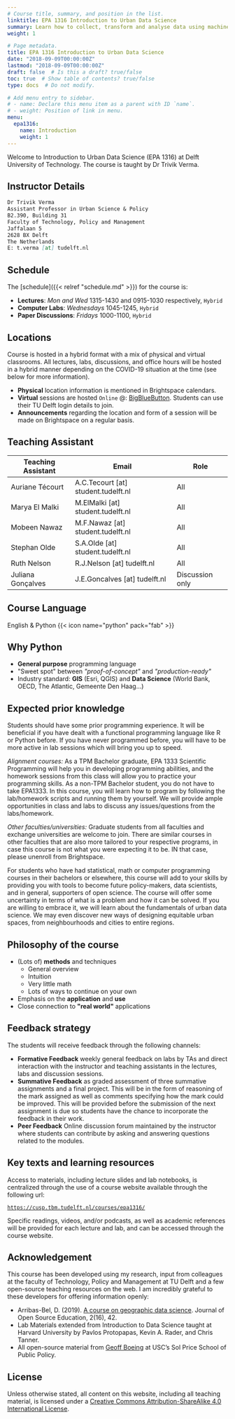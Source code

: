 ```yaml
---
# Course title, summary, and position in the list.
linktitle: EPA 1316 Introduction to Urban Data Science
summary: Learn how to collect, transform and analyse data using machine learning techniques for understanding urban phenomena.
weight: 1

# Page metadata.
title: EPA 1316 Introduction to Urban Data Science
date: "2018-09-09T00:00:00Z"
lastmod: "2018-09-09T00:00:00Z"
draft: false  # Is this a draft? true/false
toc: true  # Show table of contents? true/false
type: docs  # Do not modify.

# Add menu entry to sidebar.
# - name: Declare this menu item as a parent with ID `name`.
# - weight: Position of link in menu.
menu:
  epa1316:
    name: Introduction
    weight: 1
---
```


Welcome to Introduction to Urban Data Science (EPA 1316) at Delft University of Technology. The course is taught by Dr Trivik Verma.

## Instructor Details

```markdown
Dr Trivik Verma
Assistant Professor in Urban Science & Policy
B2.390, Building 31
Faculty of Technology, Policy and Management
Jaffalaan 5
2628 BX Delft
The Netherlands
E: t.verma [at] tudelft.nl
```

## Schedule

The [schedule]({{< relref "schedule.md" >}}) for the course is:

* **Lectures**: *Mon and Wed* 1315-1430 and 0915-1030 respectively, `Hybrid`
* **Computer Labs**: *Wednesdays* 1045-1245, `Hybrid`
* **Paper Discussions**: *Fridays* 1000-1100, `Hybrid`

## Locations

Course is hosted in a hybrid format with a mix of physical and virtual classrooms. All lectures, labs, discussions, and office hours will be hosted in a hybrid manner depending on the COVID-19 situation at the time (see below for more information).
* **Physical** location information is mentioned in Brightspace calendars.
* **Virtual** sessions are hosted `Online` @: [BigBlueButton](https://bbb.tbm.tudelft.nl/b/tri-zav-nk1-cks). Students can use their TU Delft login details to join.
* **Announcements** regarding the location and form of a session will be made on Brightspace on a regular basis.

## Teaching Assistant

| Teaching Assistant 	| Email                                       	| Role            	|
|--------------------	|---------------------------------------------	|-----------------	|
| Auriane Técourt    	| A.C.Tecourt [at] student.tudelft.nl 	        | All             	|
| Marya El Malki      | M.ElMalki [at] student.tudelft.nl          	  | All             	|
| Mobeen Nawaz        | M.F.Nawaz [at] student.tudelft.nl             | All             	|
| Stephan Olde      	| S.A.Olde [at] student.tudelft.nl           	  | All             	|
| Ruth Nelson        	| R.J.Nelson [at] tudelft.nl            	      | All             	|
| Juliana Gonçalves  	| J.E.Goncalves [at] tudelft.nl                 | Discussion only 	|


## Course Language

English & Python {{< icon name="python" pack="fab" >}}

## Why Python

* **General purpose** programming language
* "Sweet spot" between *"proof-of-concept"* and *"production-ready"*
* Industry standard: **GIS** (Esri, QGIS) and **Data Science** (World Bank, OECD, The Atlantic, Gemeente Den Haag...)

## Expected prior knowledge

Students should have some prior programming experience. It will be beneficial if you have dealt with a functional programming language like R or Python before. If you have never programmed before, you will have to be more active in lab sessions which will bring you up to speed.

_Alignment courses:_ As a TPM Bachelor graduate, EPA 1333 Scientific Programming will help you in developing programming abilities, and the homework sessions from this class will allow you to practice your programming skills. As a non-TPM Bachelor student, you do not have to take EPA1333. In this course, you will learn how to program by following the lab/homework scripts and running them by yourself. We will provide ample opportunities in class and labs to discuss any issues/questions from the labs/homework.

_Other faculties/universities:_ Graduate students from all faculties and exchange universities are welcome to join. There are similar courses in other faculties that are also more tailored to your respective programs, in case this course is not what you were expecting it to be. IN that case, please unenroll from Brightspace.

For students who have had statistical, math or computer programming courses in their bachelors or elsewhere, this course will add to your skills by providing you with tools to become future policy-makers, data scientists, and in general, supporters of open science. The course will offer some uncertainty in terms of what is a problem and how it can be solved. If you are willing to embrace it, we will learn about the fundamentals of urban data science. We may even discover new ways of designing equitable urban spaces, from neighbourhoods and cities to entire regions.

## Philosophy of the course

- (Lots of) **methods** and techniques
    - General overview
    - Intuition
    - Very little math
    - Lots of ways to continue on your own
- Emphasis on the **application** and **use**
- Close connection to **"real world"** applications

## Feedback strategy

The students will receive feedback through the following channels:

* **Formative Feedback** weekly general feedback on labs by TAs and direct interaction with the instructor and teaching assistants in the lectures, labs and discussion sessions.
* **Summative Feedback** as graded assessment of three summative assignments and a final project. This will be in the form of reasoning of the mark assigned as well as comments specifying how the mark could be improved. This will be provided before the submission of the next assignment is due so students have the chance to incorporate the feedback in their work.
* **Peer Feedback** Online discussion forum maintained by the instructor where students can contribute by asking and answering questions related to the modules.

## Key texts and learning resources

Access to materials, including lecture slides and lab notebooks, is centralized through the
use of a course website available through the following url:

[`https://cusp.tbm.tudelft.nl/courses/epa1316/`](https://cusp.tbm.tudelft.nl/courses/epa1316/)

Specific readings, videos, and/or podcasts, as well as academic references will be provided for each lecture and lab, and can be accessed through the course website.

## Acknowledgement

This course has been developed using my research, input from colleagues at the faculty of Technology, Policy and Management at TU Delft and a few open-source teaching resources on the web. I am incredibly grateful to these developers for offering information openly:

* Arribas-Bel, D. (2019). [A course on geographic data science](https://jose.theoj.org/papers/10.21105/jose.00042). Journal of Open Source Education, 2(16), 42.
* Lab Materials extended from Introduction to Data Science taught at Harvard University by Pavlos Protopapas, Kevin A. Rader, and Chris Tanner.
* All open-source material from [Geoff Boeing](https://geoffboeing.com/) at USC’s Sol Price School of Public Policy.

## License

Unless otherwise stated, all content on this website, including all teaching material, is licensed under a [Creative Commons Attribution-ShareAlike 4.0 International License](http://creativecommons.org/licenses/by-sa/4.0/).
